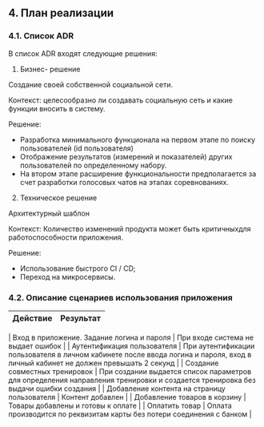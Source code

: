 ## 4. План реализации
### 4.1.	Список ADR
В список ADR входят следующие решения:
1. Бизнес- решение

Создание своей собственной социальной сети.

Контекст: целесообразно ли создавать социальную сеть и какие функции вносить в систему.

Решение:
-  Разработка минимального функционала на первом этапе по поиску пользователей (id пользователя)
-  Отображение результатов (измерений и показателей) других пользователей по определенному набору.
-  На втором этапе расширение функциональности предполагается за счет разработки голосовых чатов на этапах соревнованиях.
2. Техническое решение
   
Архитектурный шаблон

Контекст: Количество изменений продукта может быть критичныхдля работоспособности приложения.

Решение:
- Использование быстрого CI / CD;
- Переход на микросервисы.

### 4.2. Описание сценариев использования приложения

| Действие | Результат |
|-----------| -------------------|

| Вход в приложение. Задание логина и пароля | При входе система не выдает ошибок |
| Аутентификация пользователя | При аутентификации пользователя в личном кабинете после ввода логина и пароля, вход в личный кабинет не должен превышать 2 секунд |
| Создание совместных тренировок | При создании выдается список параметров для определения направления тренировки и создается тренировка без выдачи ошибки создания | 
| Добавление контента на страницу пользователя | Контент добавлен |
| Добавление товаров в корзину | Товары добавлены и готовы к оплате |
| Оплатить товар | Оплата производится по реквизитам карты без потери соединения с банком |
